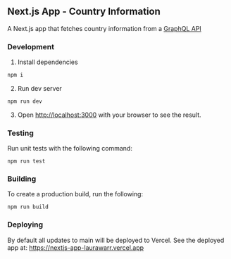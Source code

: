 ## Next.js App - Country Information
A Next.js app that fetches country information from a [GraphQL API](https://countries.trevorblades.com/)

### Development
1. Install dependencies
```bash
npm i
```
2. Run dev server 
```bash
npm run dev
```
3. Open [http://localhost:3000](http://localhost:3000) with your browser to see the result.

### Testing
Run unit tests with the following command:
```
npm run test
```

### Building
To create a production build, run the following:
```
npm run build
```

### Deploying
By default all updates to main will be deployed to Vercel.
See the deployed app at: https://nextjs-app-laurawarr.vercel.app
